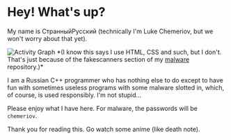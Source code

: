 
# Hey! What's up?

My name is СтранныйРусский (technically I'm Luke Chemeriov, but we won't worry about that yet).


<img alt="Activity Graph" src="https://github-readme-stats.vercel.app/api/top-langs/?username=LukeChemeriov&theme=radical&langs_count=6&layout=compact" />
*(I know this says I use HTML, CSS and such, but I don't. That's just because of the fakescanners section of my <a href="https://github.com/LukeChemeriov/Malware/tree/main/Fake%20Scanners">malware</a> repository.)*



I am a Russian C++ programmer who has nothing else to do except to have fun with sometimes useless programs with some malware slotted in, which, of course, is used responsibly. I'm not stupid...

Please enjoy what I have here. For malware, the passwords will be `chemeriov`. 

Thank you for reading this. Go watch some anime (like death note).
